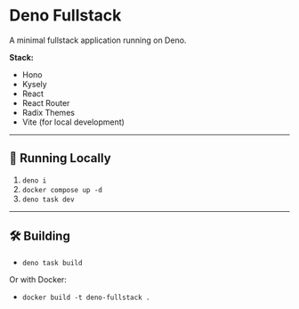 # Deno Fullstack

A minimal fullstack application running on Deno.

**Stack:**

- Hono
- Kysely
- React
- React Router
- Radix Themes
- Vite (for local development)

---

## 🚀 Running Locally

1. `deno i`
2. `docker compose up -d`
3. `deno task dev`

---

## 🛠️ Building

- `deno task build`

Or with Docker:

- `docker build -t deno-fullstack .`
